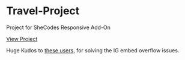 # Travel-Project

Project for SheCodes Responsive Add-On

[View Project](https://meek-valkyrie-a5387a.netlify.app/)

Huge Kudos to [these users](https://stackoverflow.com/questions/41074769/how-to-embed-instagram-post-without-resizing-the-container), for solving the IG embed overflow issues.
